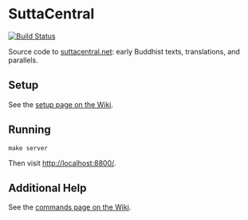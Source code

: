 # SuttaCentral

[![Build Status](https://travis-ci.org/suttacentral/suttacentral.png?branch=master)](https://travis-ci.org/suttacentral/suttacentral)

Source code to [suttacentral.net](http://suttacentral.net/): early Buddhist texts, translations, and parallels.

## Setup

See the [setup page on the
Wiki](https://github.com/suttacentral/suttacentral/wiki/SuttaCentral-Dev-Setup).

## Running

    make server

Then visit <http://localhost:8800/>.

## Additional Help

See the [commands page on the
Wiki](https://github.com/suttacentral/suttacentral/wiki/Commands).
